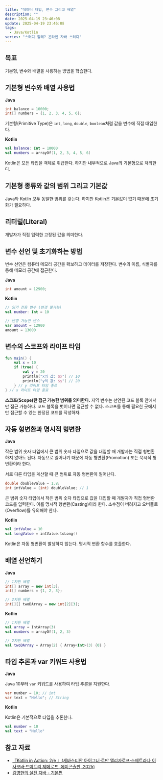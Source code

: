 ```yaml
---
title: "데이터 타입, 변수 그리고 배열"
description: ""
date: 2025-04-19 23:46:08
update: 2025-04-19 23:46:08
tags:
  - Java/Kotlin
series: "스터디 할래? 온라인 자바 스터디"
---
```


## 목표

기본형, 변수와 배열을 사용하는 방법을 학습한다.

## 기본형 변수와 배열 사용법

**Java**

```java
int balance = 10000;
int[] numbers = {1, 2, 3, 4, 5, 6};
```

기본형(Primitive Type)은 `int`, `long`, `double`, `boolean`처럼 값을 변수에 직접 대입한다.

**Kotlin**

```kotlin
val balance: Int = 10000
val numbers = arrayOf(1, 2, 3, 4, 5, 6)
```

Kotlin은 모든 타입을 객체로 취급한다. 하지만 내부적으로 Java의 기본형으로 처리한다.

## 기본형 종류와 값의 범위 그리고 기본값

Java와 Kotlin 모두 동일한 범위를 갖는다. 하지만 Kotlin은 기본값이 없기 때문에 초기화가 필요하다.

## 리터럴(Literal)

개발자가 직접 입력한 고정된 값을 의미한다.

## 변수 선언 및 초기화하는 방법

변수 선언은 컴퓨터 메모리 공간을 확보하고 데이터를 저장한다. 변수의 이름, 식별자를 통해 메모리 공간에 접근한다. 

**Java**

```java
int amount = 12900;
```

**Kotlin**

```kotlin
// 읽기 전용 변수 (변경 불가능)
val number: Int = 10

// 변경 가능한 변수
var amount = 12900 
amount = 13000
```

## 변수의 스코프와 라이프 타임

```kotlin
fun main() {
    val x = 10
    if (true) {
        val y = 20
        println("x의 값: $x") // 10
        println("y의 값: $y") // 20
    } // y 라이프 타임 종료
} // x 라이프 타임 종료
```

**스코프(Scope)란 접근 가능한 범위를 의미한다.** 지역 변수는 선언된 코드 블록 안에서만 접근 가능하다. 코드 블록을 벗어나면 접근할 수 없다. 스코프를 통해 필요한 곳에서만 접근할 수 있는 한정된 코드를 작성하자.

## 자동 형변환과 명시적 형변환

**Java**

작은 범위 숫자 타입에서 큰 범위 숫자 타입으로 값을 대입할 때 개발자는 직접 형변환 하지 않아도 된다. 자동으로 일어나기 때문에 자동 형변환(Promotion) 또는 묵시적 형변환이라 한다.

서로 다른 타입을 계산할 때 큰 범위로 자동 형변환이 일어난다.

```java
double doubleValue = 1.8;
int intValue = (int) doubleValue; // 1
```

큰 범위 숫자 타입에서 작은 범위 숫자 타입으로 값을 대입할 때 개발자가 직접 형변환 코드를 입력한다. 이를 명시적 형변환(Casting)이라 한다. 소수점이 버려지고 오버플로(Overflow)를 유의해야 한다.

**Kotlin**

```kotlin
val intValue = 10
val longValue = intValue.toLong()
```

Kotlin은 자동 형변환이 발생하지 않는다. 명시적 변환 함수를 호출한다.

## 배열 선언하기

**Java**

```java
// 1차원 배열
int[] array = new int[3];
int[] numbers = {1, 2, 3};

// 2차원 배열
int[][] twoDArray = new int[2][3]; 
```

**Kotlin**

```kotlin
// 1차원 배열
val array = IntArray(3)
val numbers = arrayOf(1, 2, 3)

// 2차원 배열
val twoDArray = Array(2) { Array<Int>(3) {0} }
```

## 타입 추론과 var 키워드 사용법

**Java**

Java 10부터 `var` 키워드를 사용하여 타입 추론을 지원한다.

```java
var number = 10; // int
var text = "Hello"; // String
```

**Kotlin**

Kotlin은 기본적으로 타입을 추론한다.

```kotlin
val number = 10
val text = "Hello"
```

## 참고 자료

- [『Kotlin in Action: 2/e 』(세바스티안 아이그너·로만 엘리자로프·스베트라나 이사코바·드미트리 제메로프, 에이콘출판, 2025)](https://product.kyobobook.co.kr/detail/S000215768644)
- [김영한의 실전 자바 - 기본편](https://inf.run/PuC6W)
